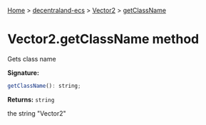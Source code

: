 [Home](./index) &gt; [decentraland-ecs](./decentraland-ecs.md) &gt; [Vector2](./decentraland-ecs.vector2.md) &gt; [getClassName](./decentraland-ecs.vector2.getclassname.md)

# Vector2.getClassName method

Gets class name

**Signature:**
```javascript
getClassName(): string;
```
**Returns:** `string`

the string "Vector2"
